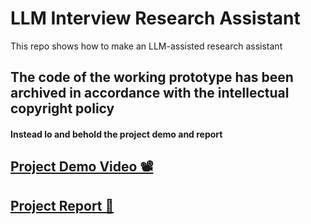 # LLM Interview Research Assistant

This repo shows how to make an LLM-assisted research assistant

## The code of the working prototype has been archived in accordance with the intellectual copyright policy
#### Instead lo and behold the project demo and report

## [Project Demo Video 📽](https://www.linkedin.com/posts/sudhirkr_lets-give-our-interns-a-round-of-applause-activity-7098888819097137152-xh4D?utm_source=share&utm_medium=member_desktop)

## [Project Report 🧾](https://vv1.coriolis.co.in/media/chatbot-on-videos.pdf)
